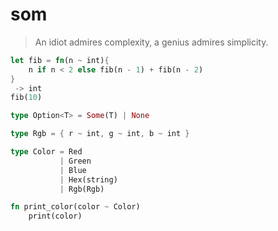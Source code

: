 # som

> An idiot admires complexity, a genius admires simplicity.

```rust
let fib = fn(n ~ int){
    n if n < 2 else fib(n - 1) + fib(n - 2)
}
 -> int 
fib(10)
```

```rust
type Option<T> = Some(T) | None

type Rgb = { r ~ int, g ~ int, b ~ int }

type Color = Red 
           | Green 
           | Blue 
           | Hex(string) 
           | Rgb(Rgb)

fn print_color(color ~ Color)
    print(color)
```
